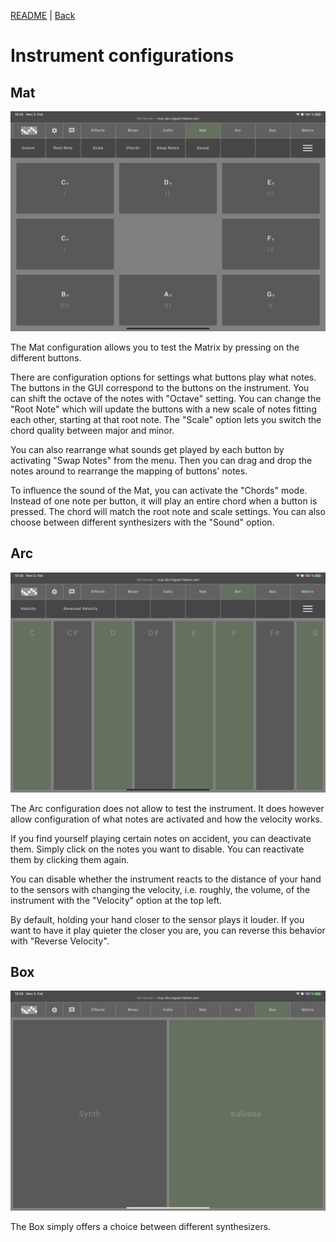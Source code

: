 [README](../../../README.md) | [Back](gui.md)

# Instrument configurations
## Mat
![Mat](images/mat.jpeg)

The Mat configuration allows you to test the Matrix by pressing on the different buttons.

There are configuration options for settings what buttons play what notes. The buttons in the GUI correspond to the buttons on the instrument. You can shift the octave of the notes with "Octave" setting. You can change the "Root Note" which will update the buttons with a new scale of notes fitting each other, starting at that root note. The "Scale" option lets you switch the chord quality between major and minor.

You can also rearrange what sounds get played by each button by activating "Swap Notes" from the menu. Then you can drag and drop the notes around to rearrange the mapping of buttons' notes.

To influence the sound of the Mat, you can activate the "Chords" mode. Instead of one note per button, it will play an entire chord when a button is pressed. The chord will match the root note and scale settings. You can also choose between different synthesizers with the "Sound" option.

## Arc
![Arc](images/arc.jpeg)

The Arc configuration does not allow to test the instrument. It does however allow configuration of what notes are activated and how the velocity works.

If you find yourself playing certain notes on accident, you can deactivate them. Simply click on the notes you want to disable. You can reactivate them by clicking them again.

You can disable whether the instrument reacts to the distance of your hand to the sensors with changing the velocity, i.e. roughly, the volume, of the instrument with the "Velocity" option at the top left.

By default, holding your hand closer to the sensor plays it louder. If you want to have it play quieter the closer you are, you can reverse this behavior with "Reverse Velocity".

## Box
![Box](images/box.jpeg)

The Box simply offers a choice between different synthesizers.
